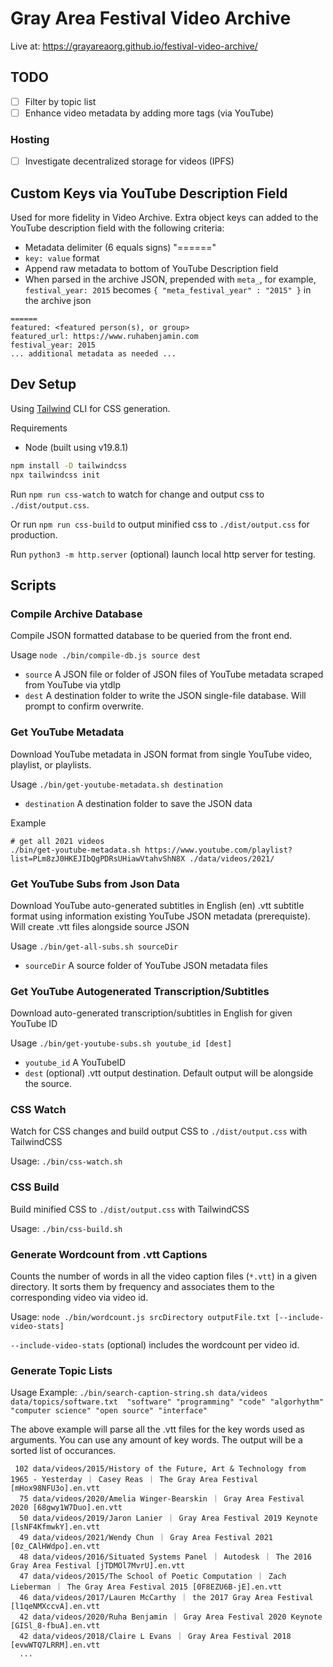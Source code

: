 # Gray Area Festival Video Archive

Live at:
https://grayareaorg.github.io/festival-video-archive/


## TODO

- [ ] Filter by topic list
- [ ] Enhance video metadata by adding more tags (via YouTube)

### Hosting

- [ ] Investigate decentralized storage for videos (IPFS)


## Custom Keys via YouTube Description Field

Used for more fidelity in Video Archive. Extra object keys can added to the YouTube description field with the following criteria:

- Metadata delimiter (6 equals signs) "======"
- `key: value` format
- Append raw metadata to bottom of YouTube Description field
- When parsed in the archive JSON, prepended with `meta_`, for example, `festival_year: 2015` becomes `{ "meta_festival_year" : "2015" }` in the archive json

```
======
featured: <featured person(s), or group>
featured_url: https://www.ruhabenjamin.com
festival_year: 2015
... additional metadata as needed ...
```


## Dev Setup

Using [Tailwind](https://tailwindcss.com/) CLI for CSS generation.

Requirements

  - Node (built using v19.8.1)

```bash
npm install -D tailwindcss
npx tailwindcss init
```

Run `npm run css-watch` to watch for change and output css to `./dist/output.css`.

Or run `npm run css-build` to output minified css to `./dist/output.css` for production.

Run `python3 -m http.server` (optional) launch local http server for testing.



## Scripts


### Compile Archive Database

Compile JSON formatted database to be queried from the front end.

Usage `node ./bin/compile-db.js source dest`

- `source` A JSON file or folder of JSON files of YouTube metadata scraped from YouTube via ytdlp
- `dest` A destination folder to write the JSON single-file database. Will prompt to confirm overwrite.


### Get YouTube Metadata

Download YouTube metadata in JSON format from single YouTube video, playlist, or playlists.

Usage `./bin/get-youtube-metadata.sh destination`

- `destination` A destination folder to save the JSON data

Example

```
# get all 2021 videos
./bin/get-youtube-metadata.sh https://www.youtube.com/playlist?list=PLm8zJ0HKEJIbQgPDRsUHiawVtahvShN8X ./data/videos/2021/
```

### Get YouTube Subs from Json Data

Download YouTube auto-generated subtitles in English (en) .vtt subtitle format using information existing YouTube JSON metadata (prerequiste). Will create .vtt files alongside source JSON

Usage `./bin/get-all-subs.sh sourceDir`

- `sourceDir` A source folder of YouTube JSON metadata files


### Get YouTube Autogenerated Transcription/Subtitles

Download auto-generated transcription/subtitles in English for given YouTube ID

Usage `./bin/get-youtube-subs.sh youtube_id [dest]`

- `youtube_id` A YouTubeID
- `dest` (optional) .vtt output destination. Default output will be alongside the source.


### CSS Watch

Watch for CSS changes and build output CSS to `./dist/output.css` with TailwindCSS

Usage: `./bin/css-watch.sh`


### CSS Build

Build minified CSS to `./dist/output.css` with TailwindCSS

Usage: `./bin/css-build.sh`


### Generate Wordcount from .vtt Captions

Counts the number of words in all the video caption files (`*.vtt`) in a given directory.
It sorts them by frequency and associates them to the corresponding video via video id.

Usage: `node ./bin/wordcount.js srcDirectory outputFile.txt [--include-video-stats]`

`--include-video-stats` (optional) includes the wordcount per video id.


### Generate Topic Lists

Usage Example: `./bin/search-caption-string.sh data/videos data/topics/software.txt  "software" "programming" "code" "algorhythm" "computer science" "open source" "interface"`

The above example will parse all the .vtt files for the key words used as arguments. You can use any amount of key words. The output will be a sorted list of occurances.

```
 102 data/videos/2015/History of the Future, Art & Technology from 1965 - Yesterday ｜ Casey Reas ｜ The Gray Area Festival [mHox98NFU3o].en.vtt
  75 data/videos/2020/Amelia Winger-Bearskin ｜ Gray Area Festival 2020 [68gwy1W7Duo].en.vtt
  50 data/videos/2019/Jaron Lanier ｜ Gray Area Festival 2019 Keynote [lsNF4KfmwkY].en.vtt
  49 data/videos/2021/Wendy Chun ｜ Gray Area Festival 2021 [0z_CAlHWdpo].en.vtt
  48 data/videos/2016/Situated Systems Panel ｜ Autodesk ｜ The 2016 Gray Area Festival [jTDMOl7MvrU].en.vtt
  47 data/videos/2015/The School of Poetic Computation ｜ Zach Lieberman ｜ The Gray Area Festival 2015 [0F8EZU6B-jE].en.vtt
  46 data/videos/2017/Lauren McCarthy ｜ the 2017 Gray Area Festival [l1qeNMXccvA].en.vtt
  42 data/videos/2020/Ruha Benjamin ｜ Gray Area Festival 2020 Keynote [GISl_8-fbuA].en.vtt
  42 data/videos/2018/Claire L Evans ｜ Gray Area Festival 2018 [evwWTQ7LRRM].en.vtt
  ...
```
